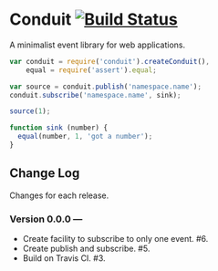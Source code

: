 # Conduit [![Build Status](https://secure.travis-ci.org/bigeasy/conduit.png?branch=master)](http://travis-ci.org/bigeasy/conduit)

A minimalist event library for web applications.

```javascript
var conduit = require('conduit').createConduit(),
    equal = require('assert').equal;

var source = conduit.publish('namespace.name');
conduit.subscribe('namespace.name', sink);

source(1);

function sink (number) {
  equal(number, 1, 'got a number');
}
```

## Change Log

Changes for each release.

### Version 0.0.0 &mdash;

 * Create facility to subscribe to only one event. #6.
 * Create publish and subscribe. #5.
 * Build on Travis CI. #3.

